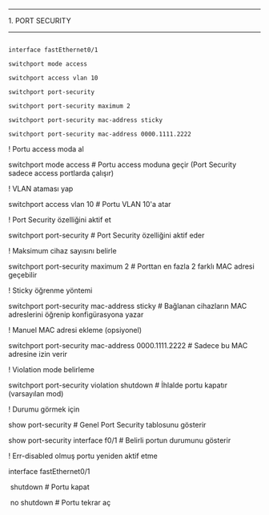 ---------------------------

1\. PORT SECURITY

---------------------------



```

interface fastEthernet0/1 

switchport mode access

switchport access vlan 10

switchport port-security

switchport port-security maximum 2

switchport port-security mac-address sticky

switchport port-security mac-address 0000.1111.2222

```



! Portu access moda al

switchport mode access                # Portu access moduna geçir (Port Security sadece access portlarda çalışır)



! VLAN ataması yap

switchport access vlan 10              # Portu VLAN 10'a atar



! Port Security özelliğini aktif et

switchport port-security               # Port Security özelliğini aktif eder



! Maksimum cihaz sayısını belirle

switchport port-security maximum 2     # Porttan en fazla 2 farklı MAC adresi geçebilir



! Sticky öğrenme yöntemi

switchport port-security mac-address sticky    # Bağlanan cihazların MAC adreslerini öğrenip konfigürasyona yazar



! Manuel MAC adresi ekleme (opsiyonel)

switchport port-security mac-address 0000.1111.2222   # Sadece bu MAC adresine izin verir



! Violation mode belirleme

switchport port-security violation shutdown    # İhlalde portu kapatır (varsayılan mod)



! Durumu görmek için

show port-security                            # Genel Port Security tablosunu gösterir

show port-security interface f0/1             # Belirli portun durumunu gösterir



! Err-disabled olmuş portu yeniden aktif etme

interface fastEthernet0/1

&nbsp;shutdown                                     # Portu kapat

&nbsp;no shutdown                                  # Portu tekrar aç

